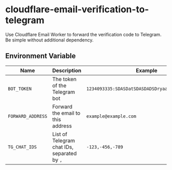# cloudflare-email-verification-to-telegram

Use Cloudflare Email Worker to forward the verification code to Telegram. Be simple without additional dependency. 

## Environment Variable

| Name              | Description                                 | Example                                          |
| ----------------- | --------------------------------------------| ------------------------------------------------ |
| `BOT_TOKEN`       | The token of the Telegram bot               | `1234093335:SDASDatSDASDADSDryaasdasdasdaeweawe` |
| `FORWARD_ADDRESS` | Forward the email to this address           | `example@example.com`                            |
| `TG_CHAT_IDS`     | List of Telegram chat IDs, separated by `,` | `-123,-456,-789`                                 |
